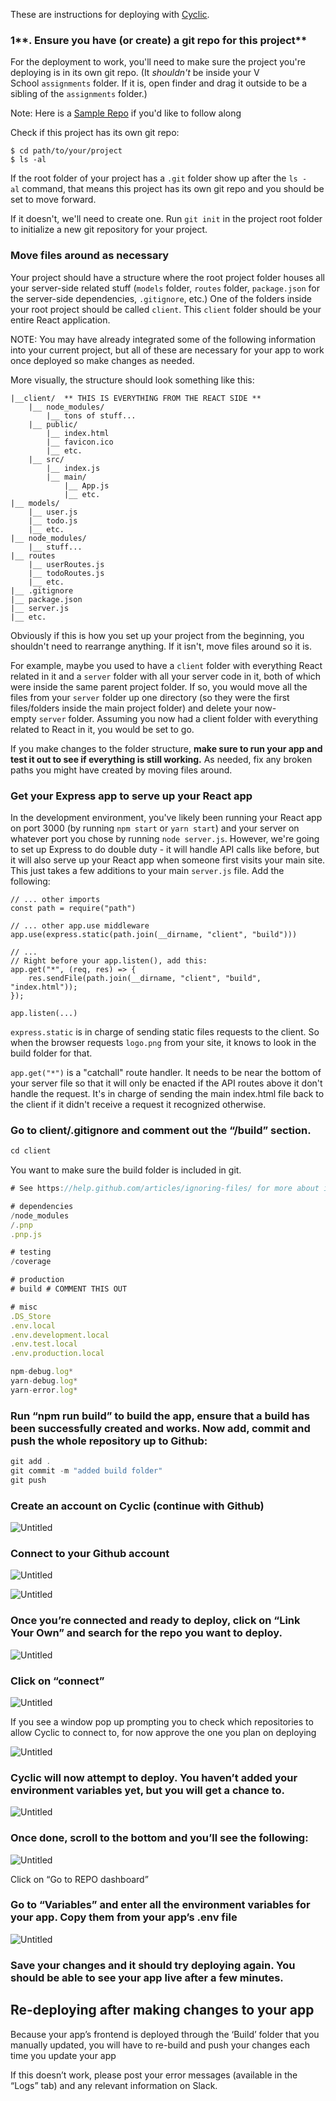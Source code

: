 These are instructions for deploying with [Cyclic](https://render.com/). 

### 1**. Ensure you have (or create) a git repo for this project**

For the deployment to work, you'll need to make sure the project you're deploying is in its own git repo. (It *shouldn't* be inside your V School `assignments` folder. If it is, open finder and drag it outside to be a sibling of the `assignments` folder.)

Note: Here is a [Sample Repo](https://github.com/VSchool/deploy-demo) if you'd like to follow along

Check if this project has its own git repo:

```
$ cd path/to/your/project
$ ls -al

```

If the root folder of your project has a `.git` folder show up after the `ls -al` command, that means this project has its own git repo and you should be set to move forward.

If it doesn't, we'll need to create one. Run `git init` in the project root folder to initialize a new git repository for your project.

### **Move files around as necessary**

Your project should have a structure where the root project folder houses all your server-side related stuff (`models` folder, `routes` folder, `package.json` for the server-side dependencies, `.gitignore`, etc.) One of the folders inside your root project should be called `client`. This `client` folder should be your entire React application.

NOTE: You may have already integrated some of the following information into your current project, but all of these are necessary for your app to work once deployed so make changes as needed.

More visually, the structure should look something like this:

```
|__client/  ** THIS IS EVERYTHING FROM THE REACT SIDE **
    |__ node_modules/
        |__ tons of stuff...
    |__ public/
        |__ index.html
        |__ favicon.ico
        |__ etc.
    |__ src/
        |__ index.js
        |__ main/
            |__ App.js
            |__ etc.
|__ models/
    |__ user.js
    |__ todo.js
    |__ etc.
|__ node_modules/
    |__ stuff...
|__ routes
    |__ userRoutes.js
    |__ todoRoutes.js
    |__ etc.
|__ .gitignore
|__ package.json
|__ server.js
|__ etc.

```

Obviously if this is how you set up your project from the beginning, you shouldn't need to rearrange anything. If it isn't, move files around so it is.

For example, maybe you used to have a `client` folder with everything React related in it and a `server` folder with all your server code in it, both of which were inside the same parent project folder. If so, you would move all the files from your `server` folder up one directory (so they were the first files/folders inside the main project folder) and delete your now-empty `server` folder. Assuming you now had a client folder with everything related to React in it, you would be set to go.

If you make changes to the folder structure, **make sure to run your app and test it out to see if everything is still working.** As needed, fix any broken paths you might have created by moving files around.

### **Get your Express app to serve up your React app**

In the development environment, you've likely been running your React app on port 3000 (by running `npm start` or `yarn start`) and your server on whatever port you chose by running `node server.js`. However, we're going to set up Express to do double duty - it will handle API calls like before, but it will also serve up your React app when someone first visits your main site. This just takes a few additions to your main `server.js` file. Add the following:

```
// ... other imports
const path = require("path")

// ... other app.use middleware
app.use(express.static(path.join(__dirname, "client", "build")))

// ...
// Right before your app.listen(), add this:
app.get("*", (req, res) => {
    res.sendFile(path.join(__dirname, "client", "build", "index.html"));
});

app.listen(...)

```

`express.static` is in charge of sending static files requests to the client. So when the browser requests `logo.png` from your site, it knows to look in the build folder for that.

`app.get("*")` is a "catchall" route handler. It needs to be near the bottom of your server file so that it will only be enacted if the API routes above it don't handle the request. It's in charge of sending the main index.html file back to the client if it didn't receive a request it recognized otherwise.

### Go to client/.gitignore and comment out the “/build” section.

```jsx
cd client
```

You want to make sure the build folder is included in git.

```jsx
# See https://help.github.com/articles/ignoring-files/ for more about ignoring files.

# dependencies
/node_modules
/.pnp
.pnp.js

# testing
/coverage

# production
# build # COMMENT THIS OUT

# misc
.DS_Store
.env.local
.env.development.local
.env.test.local
.env.production.local

npm-debug.log*
yarn-debug.log*
yarn-error.log*
```

### Run “npm run build” to build the app, ensure that a build has been successfully created and works. Now add, commit and push the whole repository up to Github:

```jsx
git add .
git commit -m "added build folder"
git push
```

### Create an account on Cyclic (continue with Github)

![Untitled](https://s3-us-west-2.amazonaws.com/secure.notion-static.com/969ba545-653d-4600-9a61-b52516fac50a/Untitled.png)

### Connect to your Github account

![Untitled](https://s3-us-west-2.amazonaws.com/secure.notion-static.com/56a294f1-d816-4e16-98b6-58e7ca253a42/Untitled.png)

![Untitled](https://s3-us-west-2.amazonaws.com/secure.notion-static.com/a9438748-2a46-43b7-89f9-3e9155da451e/Untitled.png)

### Once you’re connected and ready to deploy, click on “Link Your Own” and search for the repo you want to deploy.

![Untitled](https://s3-us-west-2.amazonaws.com/secure.notion-static.com/c201dcf3-b6f2-46a9-a771-13027b68df3a/Untitled.png)

### Click on “connect”

![Untitled](https://s3-us-west-2.amazonaws.com/secure.notion-static.com/c30e3989-c84d-4075-89f5-5c74499920ee/Untitled.png)

If you see a window pop up prompting you to check which repositories to allow Cyclic to connect to, for now approve the one you plan on deploying

![Untitled](https://s3-us-west-2.amazonaws.com/secure.notion-static.com/b3205333-403a-47c4-8388-c12d48537e70/Untitled.png)

### Cyclic will now attempt to deploy. You haven’t added your environment variables yet, but you will get a chance to.

![Untitled](https://s3-us-west-2.amazonaws.com/secure.notion-static.com/cace9912-1851-4ecd-a268-ef077dc40169/Untitled.png)

### Once done, scroll to the bottom and you’ll see the following:

![Untitled](https://s3-us-west-2.amazonaws.com/secure.notion-static.com/282b5e0c-a8c5-4769-b3e7-5c990abfd09f/Untitled.png)

Click on “Go to REPO dashboard” 

### Go to “Variables” and enter all the environment variables for your app. Copy them from your app’s .env file

![Untitled](https://s3-us-west-2.amazonaws.com/secure.notion-static.com/b719abca-e816-4334-bd6f-a2788818aa67/Untitled.png)

### Save your changes and it should try deploying again. You should be able to see your app live after a few minutes.

## Re-deploying after making changes to your app

Because your app’s frontend is deployed through the ‘Build’ folder that you manually updated, you will have to re-build and push your changes each time you update your app

If this doesn’t work, please post your error messages (available in the “Logs” tab) and any relevant information on Slack.